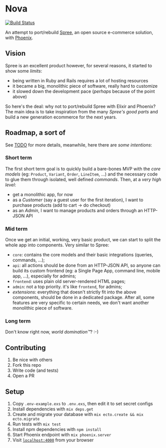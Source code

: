 # Nova

[![Build Status](https://travis-ci.org/nebulab/nova.svg)](https://travis-ci.org/nebulab/nova)

An attempt to port/rebuild [Spree](http://spreecommerce.com), an open source e-commerce solution, with [Phoenix](http://www.phoenixframework.org/).


## Vision
Spree is an excellent product however,
for several reasons, it started to show some _limits_:

* being written in Ruby and Rails requires a lot of hosting resources
* it became a big, monolithic piece of software, really hard to customize
* it slowed down the development pace (_perhaps_ because of the point above)

So here's the deal: why not to port/rebuild Spree with Elixir and Phoenix? The main
idea is to take inspiration from the many _Spree's good parts_ and build a new
generation ecommerce for the next years.

## Roadmap, a sort of
See [TODO](TODO.md) for more details, meanwhile, here there are _some intentions_:

### Short term
The first short term goal is to quickly build a bare-bones MVP with the _core models_ (eg: `Product`, `Variant`, `Order`, `LineItem`, ...) and the necessary code to glue them through isolated, well defined _commands_. Then, at a _very high level_:

* get a monolithic app, for now
* as a _Customer_ (say a guest user for the first iteration), I want to purchase products (add to cart -> do checkout)
* as an _Admin_, I want to manage products and orders through an HTTP-JSON API

### Mid term
Once we get an initial, working, very basic product, we can start to split the whole app into components. Very similar to Spree:

* `core`: contains the core models and their basic integrations (queries, commands, ...);
* `api`: all actions should be done from an HTTP-JSON API, so anyone can build its custom frontend (eg: a Single Page App, command line, mobile app, ...), especially for admins;
* `frontend`: uses plain old server-rendered HTML pages;
* `admin`: not a top priority. it's like `frontend`, for admins;
* _extensions_: everything that doesn't strictly fit into the above components, should be done in a dedicated package. After all, some features are very specific to certain needs, we don't want another monolithic piece of software.

### Long term
Don't know right now, _world domination™_? :-)

## Contributing
1. Be nice with others
2. Fork this repo
3. Write code (and tests)
4. Open a PR

## Setup

  1. Copy `.env-example.exs` to `.env.exs`, then edit it to set secret configs
  2. Install dependencies with `mix deps.get`
  3. Create and migrate your database with `mix ecto.create && mix ecto.migrate`
  4. Run tests with `mix test`
  5. Install npm dependencies with `npm install`
  5. Start Phoenix endpoint with `mix phoenix.server`
  6. Visit [`localhost:4000`](http://localhost:4000) from your browser
